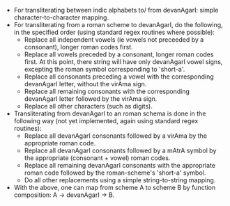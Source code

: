 - For transliterating between indic alphabets to/ from devanAgarI: simple character-to-character mapping.
- For transliterating from a roman scheme to devanAgarI, do the following, in the specified order (using standard regex routines where possible):
  - Replace all independent vowels (ie vowels not preceeded by a consonant), longer roman codes first.
  - Replace all vowels preceded by a consonant, longer roman codes first. At this point, there string will have only devanAgarI vowel signs, excepting the roman symbol corresponding to 'short-a'.
  - Replace all consonants preceding a vowel with the corresponding devanAgarI letter, without the virAma sign.
  - Replace all remaining consonants with the corresponding devanAgarI letter followed by the virAma sign.
  - Replace all other characters (such as digits).
- Transliterating from devanAgarI to an roman schema is done in the following way (not yet implemented, again using standard regex routines):
  - Replace all devanAgarI consonants followed by a virAma by the appropriate roman code.
  - Replace all devanAgarI consonants followed by a mAtrA symbol by the appropriate (consonant + vowel) roman codes.
  - Replace all remaining devanAgarI consonants with the appropriate roman code followed by the roman-scheme's 'short-a' symbol.
  - Do all other replacements using a simple string-to-string mapping.
- With the above, one can map from scheme A to scheme B by function composition: A -> devanAgarI -> B.